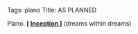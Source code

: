 Tags: plano
Title: AS PLANNED
  
Plano. **[ [ Inception ](https://en.wikipedia.org/wiki/Inception) ]** (dreams within dreams)  

